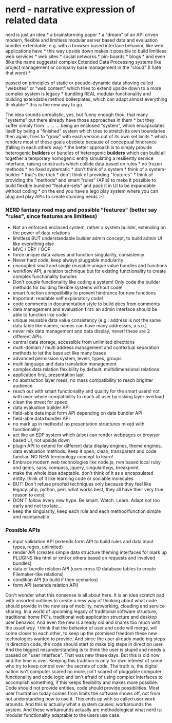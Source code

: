 nerd - narrative expression of related data
===========================================

nerd is just an idea * a brainstorming paper * a "dream" of an API driven modern, flexible and limitless modular server based data and evaluation bundler extendable, e.g. with a browser based interface behavior, like web applications have * this way upside down makes it possible to build limitless web services * web sites * social networks * pin-boards * blogs * and even (like the name suggests) complex Extended Data Processing systems like project management or company base management in the "cloud" (I hate that word) * 

passed on principles of static or pseudo-dynamic data shoving called "websites" or "web content" which tries to extend upside down to a more complex system is legacy * bundling REAL modular functionality and building extendable method boilerplates, which can adapt almost everything thinkable * this is the new way to go.

The idea sounds unrealistic, yes, but funny enough thou, that many "systems" out there already have those approaches in them * but they suffer simply from ... ... ... being an enclosed "system", which encapsulates itself by being a "finished" system which tries to stretch its own boundaries then again, tries to "grow" with each version out of its own set limits *  which renders most of these goals obsolete because of conceptual hindrance (falling in each others way) * the better approach is to simply provide heterogenic **builders** or bundles of heterogenic **builders** which can build all together a temporary homogenic entity simulating a resiliently service interface, raising constructs which collide data based on rules * no frozen methods * no fixed systematic * don't think of a system * think of  a system-builder * that's the trick * don't think of providing "features" * think of providing the "methods" and smart "rules" (APIs) to make it possible to build flexible bundled "feature-sets" and pack it in UI to be expandable without coding * on the end you have a lego play system where you can plug and play APIs to create stunning nerds :-)

### NERD fantasy road map and possible "features" (better say "rules", since features are limitless)

 + Not an enforced enclosed system, rather a system builder, extending on the power of data relations
 + limitless BUT understandable builder admin concept, to build admin UI like everything else
 + MVC / DRY / OOP
 + force unique data values and function singularity, consistency
 + Never hard code, keep always pluggable modularity
 + uncoupled small and single reusable unique value bundles and functions
 + workflow API, a relation technique but for existing functionality to create complex functionality bundles
 + Don't couple functionality like coding a system! Only code the builder methods for building flexible systems without code!
 + smart function compatibility to prevent hindrance for new functions
 + Important: readable self explanatory code!
 + code comments in documentation style to build docs from comments
 + data management and evaluation first: an admin interface should be able to function like code!
 + unique reusable data value consistency (e.g.: address is not the same data table like names, names can have many addresses, a.s.o.)
 + never mix data management and data display, never! these are 2 different APIs
 + central data storage, accessible from unlimited directions
 + multi-domain / multi address management and contextual separation methods to let the base act like many bases
 + advanced permission system, levels, types, groups
 + multi language and data translation management
 + complex data relation flexibility by default, multidimensional relations
 + application first, presentation last
 + no abstraction layer mess, no mass compatibility to reach brighter audience
 + reach out with smart functionality and quality for the smart users! not with over-whole compatibility to reach all user by risking layer overload
 + clean the street for speed 
 + data evaluation builder API
 + field-able data input form API depending on data bundler API
 + field-able data bundler API 
 + no mark up in methods! no presentation structures mixed with functionality!
 + act like an EDP system which (also) can render webpages or browser based UI, not upside down
 + plugin API to extend for different data display engines, theme engines, data evaluation methods. Keep it open, clean, transparent and code familiar. NO NEW terminology concept to learn!
 + Embrace modern web technologies like node.js, rvm based local ruby and gems, sass, compass, jquery, singularitygs, breakpoint
 + make the whole idea adaptable. don't think of it as a encapsulated entity. think of it like learning code or sociable molecules
 + BUT! Don't refuse proofed techniques only because they feel like legacy. php, python, perl, what works best, they all have their very true reason to exist.
 + DON'T follow every new hype. Be smart. Watch. Learn. Adapt not too early and not too late...
 + keep the singularity, keep each rule and each method/function simple and maintainable

### Possible APIs

 + input validation API (extends form API to build rules and data input types, regex, unlimited)
 + render API (creates simple data structure theming interfaces for mark up PLUGINS like html or xml or others based on requests and involved bundles)
 + data or bundle relation API (uses cross ID database tables to create Filemaker-like relations)
 + condition API (to build if then scenarios)
 + form API (extends relation API)

Don't wonder what this nonsense is all about here. It is an idea scratch pad with unsorted outlines to create a new way of thinking about what code should provide in the new era of mobility, networking, clouding and service sharing. In a world of upcoming legacy of traditional software structure, traditional home PC's, traditional web application structure and desktop user behavior. And even the new is already old and shares too much with the *usual way*. I think that the behavior of user and code will merge, will come closer to each other, to keep up the promised freedom these new technologies wanted to provide. And since the user already made big steps in direction code, the code should start to make big steps in direction user. And the biggest misunderstanding is to think the user is stupid and needs a passed on "user interface". That was new these days. But this is old now and the time is over. Keeping this tradition is only for own interest of some who try to keep control over the secrets of code. The truth is, the digital nation isn't computer scared no more, isn't scared of pluggable computer functionality and code logic and isn't afraid of using complex interfaces to accomplish something, if this keeps flexibility and makes more possible. Code should not provide entities, code should provide possibilities. Most user frustration today comes from limits the software shows off, not from not understanding how to use it. This ends up with so called user work arounds. And this is actually what a system causes: workarounds the system. And these workarounds actually  are methodological what nerd is: modular functionality adaptable to the users use case.
